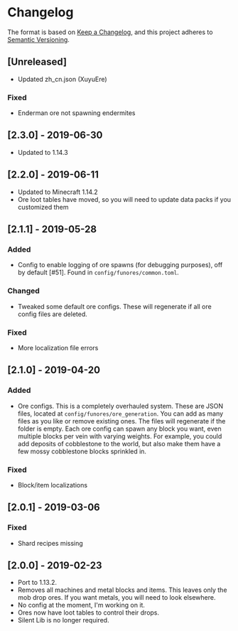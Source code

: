 # Changelog

The format is based on [Keep a Changelog](https://keepachangelog.com/en/1.0.0/),
and this project adheres to [Semantic Versioning](https://semver.org/spec/v2.0.0.html).

## [Unreleased]
- Updated zh_cn.json (XuyuEre)
### Fixed
- Enderman ore not spawning endermites

## [2.3.0] - 2019-06-30
- Updated to 1.14.3

## [2.2.0] - 2019-06-11
- Updated to Minecraft 1.14.2
- Ore loot tables have moved, so you will need to update data packs if you customized them

## [2.1.1] - 2019-05-28
### Added
- Config to enable logging of ore spawns (for debugging purposes), off by default [#51]. Found in `config/funores/common.toml`.
### Changed
- Tweaked some default ore configs. These will regenerate if all ore config files are deleted.
### Fixed
- More localization file errors

## [2.1.0] - 2019-04-20
### Added
- Ore configs. This is a completely overhauled system. These are JSON files, located at `config/funores/ore_generation`. You can add as many files as you like or remove existing ones. The files will regenerate if the folder is empty. Each ore config can spawn any block you want, even multiple blocks per vein with varying weights. For example, you could add deposits of cobblestone to the world, but also make them have a few mossy cobblestone blocks sprinkled in.
### Fixed
- Block/item localizations

## [2.0.1] - 2019-03-06
### Fixed
- Shard recipes missing

## [2.0.0] - 2019-02-23
- Port to 1.13.2.
- Removes all machines and metal blocks and items. This leaves only the mob drop ores. If you want metals, you will need to look elsewhere.
- No config at the moment, I'm working on it.
- Ores now have loot tables to control their drops.
- Silent Lib is no longer required.
